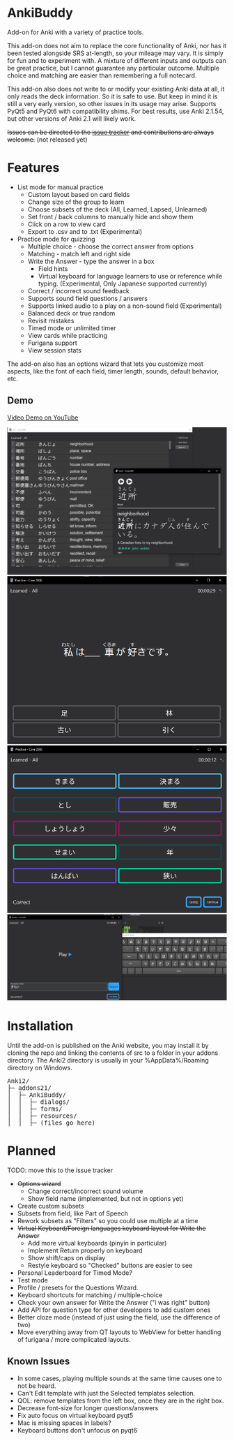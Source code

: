 # AnkiBuddy
Add-on for Anki with a variety of practice tools.

This add-on does not aim to replace the core functionality of Anki, nor has it been tested alongside SRS at-length, so your mileage may vary. It is simply for fun and to experiment with. A mixture of different inputs and outputs can be great practice, but I cannot guarantee any particular outcome. Multiple choice and matching are easier than remembering a full notecard. 

This add-on also does not write to or modify your existing Anki data at all, it only reads the deck information. So it is safe to use. But keep in mind it is still a very early version, so other issues in its usage may arise.  Supports PyQt5 and PyQt6 with compatibility shims. For best results, use Anki 2.1.54, but other versions of Anki 2.1 will likely work. 

~~Issues can be directed to the [issue tracker](https://github.com/axelmoreen/AnkiBuddy/issues) and contributions are always welcome.~~ (not released yet)

# Features
* List mode for manual practice
    * Custom layout based on card fields
    * Change size of the group to learn  
    * Choose subsets of the deck (All, Learned, Lapsed, Unlearned)
    * Set front / back columns to manually hide and show them
    * Click on a row to view card
    * Export to .csv and to .txt (Experimental)
* Practice mode for quizzing
    * Multiple choice - choose the correct answer from options
    * Matching - match left and right side
    * Write the Answer - type the answer in a box
        * Field hints 
        * Virtual keyboard for language learners to use or reference while typing. (Experimental, Only Japanese supported currently)
    * Correct / incorrect sound feedback
    * Supports sound field questions / answers
    * Supports linked audio to a play on a non-sound field (Experimental) 
    * Balanced deck or true random
    * Revisit mistakes
    * Timed mode or unlimited timer
    * View cards while practicing
    * Furigana support
    * View session stats

The add-on also has an options wizard that lets you customize most aspects, like the font of each field, timer length, sounds, default behavior, etc.

## Demo
[Video Demo on YouTube](https://www.youtube.com/watch?v=cCn8Hh09s0c)


![List View](/screenshots/list_view.png?raw=true "List View")
![Multiple Choice](/screenshots/multiple_choice2.png?raw=true "Multiple Choice")
![Matching](/screenshots/matching.png?raw=true "Matching")
![Write the Answer](/screenshots/write%20the%20answer.png?raw=true "Write the Answer")

# Installation

Until the add-on is published on the Anki website, you may install it by cloning the repo and linking the contents of src to a folder in your addons directory. The Anki2 directory is usually in your %AppData%/Roaming directory on Windows.
<pre>
Anki2/
├─ addons21/
│  ├─ AnkiBuddy/
│  │  ├─ dialogs/
│  │  ├─ forms/
│  │  ├─ resources/
│  │  ├─ (files go here)
</pre>


# Planned 
TODO: move this to the issue tracker
* ~~Options wizard~~
    * Change correct/incorrect sound volume
    * Show field name (implemented, but not in options yet)
* Create custom subsets
* Subsets from field, like Part of Speech
* Rework subsets as "Filters" so you could use multiple at a time
* ~~Virtual Keyboard/Foreign languages keyboard layout for Write the Answer~~
    * Add more virtual keyboards (pinyin in particular)
    * Implement Return properly on keyboard
    * Show shift/caps on display
    * Restyle keyboard so "Checked" buttons are easier to see
* Personal Leaderboard for Timed Mode?
* Test mode
* Profile / presets for the Questions Wizard. 
* Keyboard shortcuts for matching / multiple-choice
* Check your own answer for Write the Answer ("i was right" button)
* Add API for question type for other developers to add custom ones
* Better cloze mode (instead of just using the field, use the difference of two)
* Move everything away from QT layouts to WebView for better handling of furigana / more complicated layouts.

## Known Issues
* In some cases, playing multiple sounds at the same time causes one to not be heard.
* Can't Edit template with just the Selected templates selection.
* QOL: remove templates from the left box, once they are in the right box.
* Decrease font-size for longer questions/answers
* Fix auto focus on virtual keyboard pyqt5
* Mac is missing spaces in labels?
* Keyboard buttons don't unfocus on pyqt6
